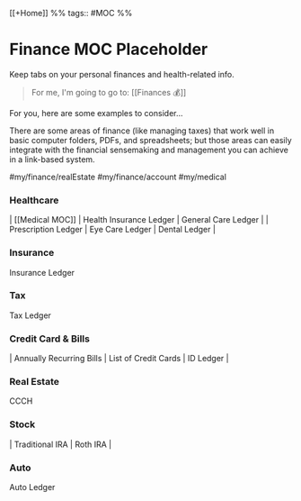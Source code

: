 [[+Home]] %% tags:: #MOC %% 
# Finance MOC Placeholder
Keep tabs on your personal finances and health-related info.

> For me, I'm going to go to: [[Finances 💰]]

For you, here are some examples to consider...

There are some areas of finance (like managing taxes) that work well in basic computer folders, PDFs, and spreadsheets; but those areas can easily integrate with the financial sensemaking and management you can achieve in a link-based system.

#my/finance/realEstate
#my/finance/account
#my/medical

### Healthcare
| [[Medical MOC]] | Health Insurance Ledger | General Care Ledger | 
| Prescription Ledger | Eye Care Ledger | Dental Ledger |

### Insurance
Insurance Ledger

### Tax
Tax Ledger

### Credit Card & Bills
| Annually Recurring Bills | List of Credit Cards | ID Ledger | 

### Real Estate
CCCH

### Stock
| Traditional IRA | Roth IRA | 

### Auto
Auto Ledger